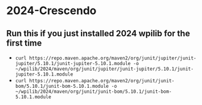 # 2024-Crescendo

## Run this if you just installed 2024 wpilib for the first time
- `curl https://repo.maven.apache.org/maven2/org/junit/jupiter/junit-jupiter/5.10.1/junit-jupiter-5.10.1.module -o ~/wpilib/2024/maven/org/junit/jupiter/junit-jupiter/5.10.1/junit-jupiter-5.10.1.module`
- `curl https://repo.maven.apache.org/maven2/org/junit/junit-bom/5.10.1/junit-bom-5.10.1.module -o ~/wpilib/2024/maven/org/junit/junit-bom/5.10.1/junit-bom-5.10.1.module`